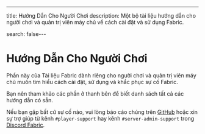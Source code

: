 ---
title: Hướng Dẫn Cho Người Chơi
description: Một bộ tài liệu hướng dẫn cho người chơi và quản trị viên máy chủ về cách cài đặt và sử dụng Fabric.

search: false---

# Hướng Dẫn Cho Người Chơi

Phần này của Tài liệu Fabric dành riêng cho người chơi và quản trị viên máy chủ muốn tìm hiểu cách cài đặt, sử dụng và khắc phục sự cố Fabric.

Bạn nên tham khảo các phần ở thanh bên để biết danh sách tất cả các hướng dẫn có sẵn.

Nếu bạn gặp bất cứ sự cố nào, vui lòng báo cáo chúng trên [GitHub](https://github.com/FabricMC/fabric-docs) hoặc xin sự trợ giúp từ kênh `#player-support` hay kênh `#server-admin-support` trong [Discord Fabric](https://discord.gg/v6v4pMv).
